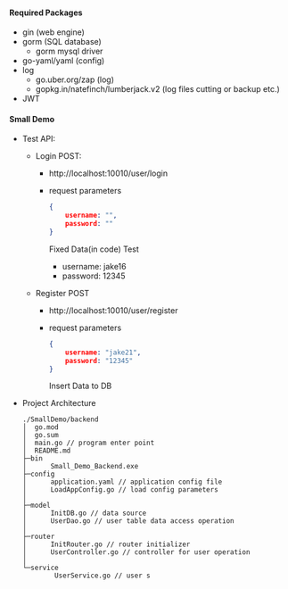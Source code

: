 #### Required Packages
- gin (web engine)
- gorm (SQL database)
  - gorm mysql driver
- go-yaml/yaml (config)
- log
  - go.uber.org/zap (log)
  - gopkg.in/natefinch/lumberjack.v2 (log files cutting or backup etc.)
- JWT



#### Small Demo

- Test API:

  - Login POST:

    - http://localhost:10010/user/login

    - request parameters

      ```JSON
      {
          username: "",
          password: ""
      }
      ```

      Fixed Data(in code) Test

      - username: jake16
      - password: 12345

  - Register POST

    - http://localhost:10010/user/register

    - request parameters

      ```JSON
      {
          username: "jake21",
          password: "12345"
      }
      ```

      Insert Data to DB

- Project Architecture

  ```
  ./SmallDemo/backend
  │  go.mod
  │  go.sum
  │  main.go // program enter point
  │  README.md
  ├─bin
  │      Small_Demo_Backend.exe
  ├─config
  │      application.yaml // application config file
  │      LoadAppConfig.go // load config parameters
  │
  ├─model
  │      InitDB.go // data source
  │      UserDao.go // user table data access operation
  │
  ├─router
  │      InitRouter.go // router initializer
  │      UserController.go // controller for user operation
  │
  └─service
          UserService.go // user s
  ```

  